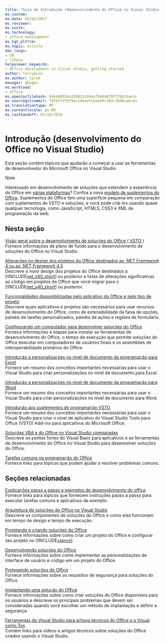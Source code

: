 ```yaml
---
title: "Guia de Introdução (desenvolvimento do Office no Visual Studio) | Microsoft Docs"
ms.custom: 
ms.date: 02/02/2017
ms.reviewer: 
ms.suite: 
ms.technology:
- office-development
ms.tgt_pltfrm: 
ms.topic: article
dev_langs:
- VB
- CSharp
helpviewer_keywords:
- Office development in Visual Studio, getting started
author: TerryGLee
ms.author: tglee
manager: ghogen
ms.workload:
- office
ms.openlocfilehash: 04be00558cd3dd22cb9aa7546d6797778b1bae2c
ms.sourcegitcommit: f9fbf1f55f9ac14e4e5c6ae58c30dc1800ca6cda
ms.translationtype: MT
ms.contentlocale: pt-BR
ms.lasthandoff: 01/10/2018
---
```

# <a name="getting-started-office-development-in-visual-studio"></a>Introdução (desenvolvimento do Office no Visual Studio)
  Esta seção contém tópicos que ajudarão a começar a usar as ferramentas de desenvolvedor do Microsoft Office no Visual Studio.  
  
> [!NOTE]  
>  Interessado em desenvolvimento de soluções que estendem a experiência do Office em [várias plataformas](https://dev.office.com/add-in-availability)? Confira a nova [modelo de suplementos do Office](https://dev.office.com/docs/add-ins/overview/office-add-ins). Suplementos do Office têm uma superfície pequena em comparação com suplementos do VSTO e soluções, e você pode criá-los usando quase qualquer tecnologia, como JavaScript, HTML5, CSS3 e XML de programação da web.  
  
## <a name="in-this-section"></a>Nesta seção  
 [Visão geral sobre o desenvolvimento de soluções do Office &#40; VSTO &#41;](../vsto/office-solutions-development-overview-vsto.md)  
 Fornece informações de plano de fundo para o desenvolvimento de soluções do Office no Visual Studio.  
  
 [Alterações no design dos projetos do Office destinados ao .NET Framework 4 ou ao .NET Framework 4.5](../vsto/changes-to-the-design-of-office-projects-that-target-the-dotnet-framework-4-or-the-dotnet-framework-4-5.md)  
 Descreve o novo design dos projetos do Office destinados a [!INCLUDE[net_v40_short](../sharepoint/includes/net-v40-short-md.md)] ou posterior e listas de alterações significativas ao código em projetos do Office que você migrar para o [!INCLUDE[net_v40_short](../sharepoint/includes/net-v40-short-md.md)] ou posterior.  
  
 [Funcionalidades disponibilizadas pelo aplicativo do Office e pelo tipo de projeto](../vsto/features-available-by-office-application-and-project-type.md)  
 Descreve quais aplicativos e projetos são necessários para usar recursos de desenvolvimento do Office, como de extensibilidade da faixa de opções, painéis de tarefas personalizados, painéis de ações e regiões de formulário.  
  
 [Configurando um computador para desenvolver soluções do Office](../vsto/configuring-a-computer-to-develop-office-solutions.md)  
 Fornece informações e etapas para instalar as ferramentas de desenvolvimento do Office, o tempo de execução que permite soluções do Office executar em computadores de usuários finais e os assemblies de interoperabilidade primários do Office.  
  
 [Introdução a personalizações no nível de documento da programação para Excel](../vsto/getting-started-programming-document-level-customizations-for-excel.md)  
 Fornece um resumo dos conceitos importantes necessárias para usar o Visual Studio para criar personalizações no nível de documento para Excel.  
  
 [Introdução a personalizações no nível de documento da programação para Word](../vsto/getting-started-programming-document-level-customizations-for-word.md)  
 Fornece um resumo dos conceitos importantes necessárias para usar o Visual Studio para criar personalizações no nível de documento para Word.  
  
 [Introdução aos suplementos de programação VSTO](../vsto/getting-started-programming-vsto-add-ins.md)  
 Fornece um resumo dos conceitos importantes necessárias para usar o Visual Studio para criar o nível de aplicativo do Visual Studio Tools para Office (VSTO) Add-ins para aplicativos do Microsoft Office.  
  
 [Soluções VBA e do Office no Visual Studio comparadas](../vsto/vba-and-office-solutions-in-visual-studio-compared.md)  
 Descreve os pontos fortes do Visual Basic para aplicativos e as ferramentas de desenvolvimento do Office no Visual Studio para desenvolver soluções do Office.  
  
 [Tarefas comuns na programação do Office](../vsto/common-tasks-in-office-programming.md)  
 Fornece links para tópicos que podem ajudar a resolver problemas comuns.  
  
## <a name="related-sections"></a>Seções relacionadas  
 [Explicações passo a passo e exemplos de desenvolvimento do office](../vsto/office-development-samples-and-walkthroughs.md)  
 Fornece links para tópicos que fornecem instruções passo a passo para executar tarefas comuns e aplicativos de exemplo.  
  
 [Arquitetura de soluções do Office no Visual Studio](../vsto/architecture-of-office-solutions-in-visual-studio.md)  
 Descreve os componentes de soluções do Office e como elas funcionam em tempo de design e tempo de execução.  
  
 [Projetando e criando soluções do Office](../vsto/designing-and-creating-office-solutions.md)  
 Fornece informações sobre como criar um projeto do Office e configurar seu projeto no [!INCLUDE[vsprvs](../sharepoint/includes/vsprvs-md.md)].  
  
 [Desenvolvendo soluções do Office](../vsto/developing-office-solutions.md)  
 Fornece informações sobre como implementar as personalizações de interface de usuário e código em um projeto do Office.  
  
 [Protegendo soluções do Office](../vsto/securing-office-solutions.md)  
 Fornece informações sobre os requisitos de segurança para soluções do Office.  
  
 [Implantando uma solução do Office](../vsto/deploying-an-office-solution.md)  
 Fornece informações sobre como criar soluções do Office disponíveis para os usuários e descreve os principais problemas que devem ser consideradas quando você escolher um método de implantação e definir a segurança.  
  
 [Ferramentas do Visual Studio para artigos técnicos do Office e o Visual como Tos](http://go.microsoft.com/fwlink/?LinkID=106640)  
 Contém links para vídeos e artigos técnicos sobre soluções do Office criados usando o Visual Studio.  
  
  